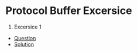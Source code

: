 # Protocol Buffer Excersice

1. Excersice 1

- [Question](./Excersice%201.md)
- [Solution](./excersice_1.proto)
